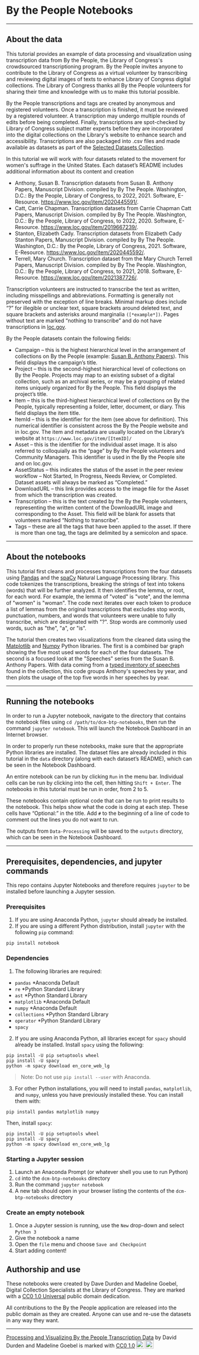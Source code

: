# By the People Notebooks
---
## About the data
This tutorial provides an example of data processing and visualization using transcription data from By the People, the Library of Congress's crowdsourced transcriptioning program. By the People invites anyone to contribute to the Library of Congress as a virtual volunteer by transcribing and reviewing digital images of texts to enhance Library of Congress digital collections. The Library of Congress thanks all By the People volunteers for sharing their time and knowledge with us to make this tutorial possible. 

By the People transcriptions and tags are created by anonymous and registered volunteers. Once a transcription is finished, it must be reviewed by a registered volunteer. A transcription may undergo multiple rounds of edits before being completed. Finally, transcriptions are spot-checked by Library of Congress subject matter experts before they are incorporated into the digital collections on the Library's website to enhance search and accessibility. Transcriptions are also packaged into .csv files and made available as datasets as part of the [Selected Datasets Collection](https://www.loc.gov/collections/selected-datasets/).

In this tutorial we will work with four datasets related to the movement for women's suffrage in the United States. Each dataset’s README includes additional information about its content and creation
- Anthony, Susan B. Transcription datasets from Susan B. Anthony Papers, Manuscript Division. compiled by By The People. Washington, D.C.: By the People, Library of Congress, to 2022, 2021. Software, E-Resource. https://www.loc.gov/item/2020445591/.
- Catt, Carrie Chapman. Transcription datasets from Carrie Chapman Catt Papers, Manuscript Division. compiled by By The People. Washington, D.C.: By the People, Library of Congress, to 2022, 2020. Software, E-Resource. https://www.loc.gov/item/2019667239/.
- Stanton, Elizabeth Cady. Transcription datasets from Elizabeth Cady Stanton Papers, Manuscript Division. compiled by By The People. Washington, D.C.: By the People, Library of Congress, 2021. Software, E-Resource. https://www.loc.gov/item/2020445592/.
- Terrell, Mary Church. Transcription dataset from the Mary Church Terrell Papers, Manuscript Division. compiled by By The People. Washington, D.C.: By the People, Library of Congress, to 2021, 2018. Software, E-Resource. https://www.loc.gov/item/2021387726/.

Transcription volunteers are instructed to transcribe the text as written, including misspellings and abbreviations. Formatting is generally not preserved with the exception of line breaks. Minimal markup does include “?” for illegible or unclear text, square brackets around deleted text, and square brackets and asterisks around marginalia `([*example*])`. Pages without text are marked “nothing to transcribe” and do not have transcriptions in [loc.gov](https://www.loc.gov/).

By the People datasets contain the following fields:
- Campaign – this is the highest hierarchical level in the arrangement of collections on By the People (example: [Susan B. Anthony Papers](https://crowd.loc.gov/campaigns/susan-b-anthony-papers/)). This field displays the campaign’s title.
- Project – this is the second-highest hierarchical level of collections on By the People. Projects may map to an existing subset of a digital collection, such as an archival series, or may be a grouping of related items uniquely organized for By the People. This field displays the project’s title.
- Item – this is the third-highest hierarchical level of collections on By the People, typically representing a folder, letter, document, or diary. This field displays the item title. 
- ItemId – this is the identifier for the item (see above for definition). This numerical identifier is consistent across the By the People website and in loc.gov. The item and metadata are usually located on the Library’s website at `https://www.loc.gov/item/[ItemID]/`
- Asset – this is the identifier for the individual asset image. It is also referred to colloquially as the “page” by By the People volunteers and Community Managers. This identifier is used in the By the People site and on loc.gov. 
- AssetStatus – this indicates the status of the asset in the peer review workflow – Not Started, In Progress, Needs Review, or Completed. Dataset assets will always be marked as “Completed.” 
- DownloadURL – this link provides access to the image file for the Asset from which the transcription was created.
- Transcription – this is the text created by the By the People volunteers, representing the written content of the DownloadURL image and corresponding to the Asset. This field will be blank for assets that volunteers marked “Nothing to transcribe”.
- Tags – these are all the tags that have been applied to the asset. If there is more than one tag, the tags are delimited by a semicolon and space.

---

## About the notebooks
This tutorial first cleans and processes transcriptions from the four datasets using [Pandas](https://pandas.pydata.org/) and the [spaCy](https://spacy.io/) Natural Language Processing library. This code tokenizes the transcriptions, breaking the strings of text into tokens (words) that will be further analyzed. It then identifies the lemma, or root, for each word. For example, the lemma of "voted" is "vote", and the lemma of "women" is "woman". The code next iterates over each token to produce a list of lemmas from the original transcriptions that excludes stop words, punctuation, numbers, and words that volunteers were unable to fully transcribe, which are designated with "?". Stop words are commonly used words, such as "the", "a", or "is".

The tutorial then creates two visualizations from the cleaned data using the [Matplotlib](https://matplotlib.org/) and [Numpy](https://numpy.org/) Python libraries. The first is a combined bar graph showing the five most used words for each of the four datasets. The second is a focused look at the "Speeches" series from the Susan B. Anthony Papers. With data coming from a [typed inventory of speeches](http://hdl.loc.gov/loc.mss/ms997009.mss11049.036) found in the collection, this code groups Anthony's speeches by year, and then plots the usage of the top five words in her speeches by year.

---

## Running the notebooks
In order to run a Jupyter notebook, navigate to the directory that contains the notebook files using `cd /path/to/dcm-btp-notebooks`, then run the command `jupyter notebook`. This will launch the Notebook Dashboard in an Internet browser.

In order to properly run these notebooks, make sure that the appropriate Python libraries are installed. The dataset files are already included in this tutorial in the `data` directory (along with each dataset’s README), which can be seen in the Notebook Dashboard.

An entire notebook can be run by clicking `Run` in the menu bar. Individual cells can be run by clicking into the cell, then hitting `Shift + Enter`. The notebooks in this tutorial must be run in order, from 2 to 5.

These notebooks contain optional code that can be run to print results to the notebook. This helps show what the code is doing at each step. These cells have “Optional:” in the title. Add `#` to the beginning of a line of code to comment out the lines you do not want to run.

The outputs from `Data-Processing` will be saved to the `outputs` directory, which can be seen in the Notebook Dashboard.

---

## Prerequisites, dependencies, and jupyter commands
This repo contains Jupyter Notebooks and therefore requires `jupyter` to be installed before launching a Jupyter session.

### Prerequisites
1. If you are using Anaconda Python, `jupyter` should already be installed.
2. If you are using a different Python distribution, install `jupyter` with the following `pip` command:
```
pip install notebook
```

### Dependencies
1. The following libraries are required:
- `pandas` *Anaconda Default
- `re` *Python Standard Library
- `ast` *Python Standard Library
- `matplotlib` *Anaconda Default
- `numpy` *Anaconda Default
- `collections` *Python Standard Library
- `operator` *Python Standard Library
- `spacy`
2. If you are using Anaconda Python, all libraries except for `spacy` should already be installed. Install `spacy` using the following:
```
pip install -U pip setuptools wheel
pip install -U spacy
python -m spacy download en_core_web_lg
```
> Note: Do not use `pip install --user` with Anaconda.

3. For other Python installations, you will need to install `pandas`, `matplotlib`, and `numpy`, unless you have previously installed these. You can install them with:
```
pip install pandas matplotlib numpy
```
Then, install `spacy`:
```
pip install -U pip setuptools wheel
pip install -U spacy
python -m spacy download en_core_web_lg
```
### Starting a Jupyter session
1. Launch an Anaconda Prompt (or whatever shell you use to run Python)
2. `cd` into the `dcm-btp-notebooks` directory
3. Run the command `jupyter notebook`
4. A new tab should open in your browser listing the contents of the `dcm-btp-notebooks` directory

### Create an empty notebook
1. Once a Jupyter session is running, use the `New` drop-down and select `Python 3`
2. Give the notebook a name
3. Open the `file` menu and choose `Save and Checkpoint`
4. Start adding content!

## Authorship and use
These notebooks were created by Dave Durden and Madeline Goebel, Digital Collection Specialists at the Library of Congress. They are marked with a [CC0 1.0 Universal](https://creativecommons.org/publicdomain/zero/1.0/) public domain dedication.

All contributions to the By the People application are released into the public domain as they are created. Anyone can use and re-use the datasets in any way they want.

----

<p xmlns:cc="http://creativecommons.org/ns#" xmlns:dct="http://purl.org/dc/terms/"><a property="dct:title" rel="cc:attributionURL" href="https://github.com/LibraryOfCongress/btp-data/">Processing and Visualizing By the People Transcription Data</a> by <span property="cc:attributionName">David Durden and Madeline Goebel</span> is marked with <a href="http://creativecommons.org/publicdomain/zero/1.0?ref=chooser-v1" target="_blank" rel="license noopener noreferrer" style="display:inline-block;">CC0 1.0<img style="height:22px!important;margin-left:3px;vertical-align:text-bottom;" src="https://mirrors.creativecommons.org/presskit/icons/cc.svg?ref=chooser-v1"><img style="height:22px!important;margin-left:3px;vertical-align:text-bottom;" src="https://mirrors.creativecommons.org/presskit/icons/zero.svg?ref=chooser-v1"></a></p>